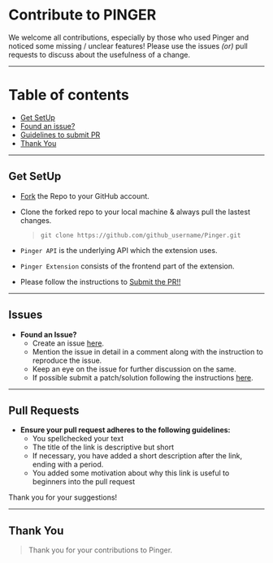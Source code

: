 # Contribute to **PINGER**

We welcome all contributions, especially by those who used Pinger and noticed some missing / unclear features! Please use the issues *(or)* pull requests to discuss about the usefulness of a change.

---

# Table of contents
* [Get SetUp](#get-setup)
* [Found an issue?](#issues)
* [Guidelines to submit PR](#Pull-Requests)
* [Thank You](#Thank-you)

---

## Get SetUp
- [Fork](https://github.com/KishoreIthadi/Pinger#fork-destination-box) the Repo to your GitHub account.

- Clone the forked repo to your local machine & always pull the lastest changes.

   >`git clone https://github.com/github_username/Pinger.git`
- `Pinger API` is the underlying API which the extension uses.
- `Pinger Extension` consists of the frontend part of the extension.

- Please follow the instructions to [Submit the PR!!](#pull-requests)

---

## Issues
* **Found an Issue?**
    - Create an issue [here](https://github.com/KishoreIthadi/Pinger/issues/new).
    - Mention the issue in detail in a comment along with the instruction to reproduce the issue.
    - Keep an eye on the issue for further discussion on the same.
    - If possible submit a patch/solution following the instructions [here](#pull-requests).

---

## Pull Requests

- **Ensure your pull request adheres to the following guidelines:**
    - You spellchecked your text
    - The title of the link is descriptive but short
    - If necessary, you have added a short description after the link, ending with a period.
    - You added some motivation about why this link is useful to beginners into the pull request

Thank you for your suggestions!

---

## Thank You
> Thank you for your contributions to Pinger.
